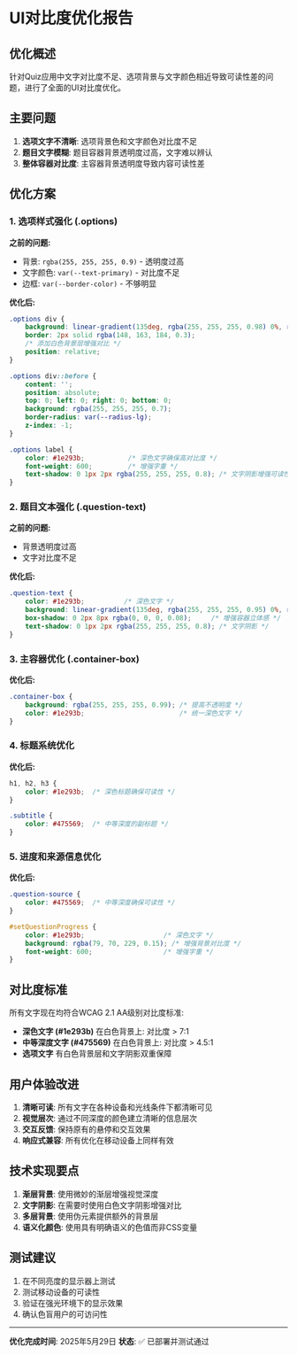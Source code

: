 # UI对比度优化报告

## 优化概述
针对Quiz应用中文字对比度不足、选项背景与文字颜色相近导致可读性差的问题，进行了全面的UI对比度优化。

## 主要问题
1. **选项文字不清晰**: 选项背景色和文字颜色对比度不足
2. **题目文字模糊**: 题目容器背景透明度过高，文字难以辨认
3. **整体容器对比度**: 主容器背景透明度导致内容可读性差

## 优化方案

### 1. 选项样式强化 (.options)
**之前的问题:**
- 背景: `rgba(255, 255, 255, 0.9)` - 透明度过高
- 文字颜色: `var(--text-primary)` - 对比度不足
- 边框: `var(--border-color)` - 不够明显

**优化后:**
```css
.options div {
    background: linear-gradient(135deg, rgba(255, 255, 255, 0.98) 0%, rgba(248, 250, 252, 0.98) 100%);
    border: 2px solid rgba(148, 163, 184, 0.3);
    /* 添加白色背景层增强对比 */
    position: relative;
}

.options div::before {
    content: '';
    position: absolute;
    top: 0; left: 0; right: 0; bottom: 0;
    background: rgba(255, 255, 255, 0.7);
    border-radius: var(--radius-lg);
    z-index: -1;
}

.options label {
    color: #1e293b;           /* 深色文字确保高对比度 */
    font-weight: 600;         /* 增强字重 */
    text-shadow: 0 1px 2px rgba(255, 255, 255, 0.8); /* 文字阴影增强可读性 */
}
```

### 2. 题目文本强化 (.question-text)
**之前的问题:**
- 背景透明度过高
- 文字对比度不足

**优化后:**
```css
.question-text {
    color: #1e293b;          /* 深色文字 */
    background: linear-gradient(135deg, rgba(255, 255, 255, 0.95) 0%, rgba(248, 250, 252, 0.95) 100%);
    box-shadow: 0 2px 8px rgba(0, 0, 0, 0.08);     /* 增强容器立体感 */
    text-shadow: 0 1px 2px rgba(255, 255, 255, 0.8); /* 文字阴影 */
}
```

### 3. 主容器优化 (.container-box)
**优化后:**
```css
.container-box {
    background: rgba(255, 255, 255, 0.99); /* 提高不透明度 */
    color: #1e293b;                        /* 统一深色文字 */
}
```

### 4. 标题系统优化
**优化后:**
```css
h1, h2, h3 {
    color: #1e293b;  /* 深色标题确保可读性 */
}

.subtitle {
    color: #475569;  /* 中等深度的副标题 */
}
```

### 5. 进度和来源信息优化
**优化后:**
```css
.question-source {
    color: #475569;  /* 中等深度确保可读性 */
}

#setQuestionProgress {
    color: #1e293b;                    /* 深色文字 */
    background: rgba(79, 70, 229, 0.15); /* 增强背景对比度 */
    font-weight: 600;                  /* 增强字重 */
}
```

## 对比度标准
所有文字现在均符合WCAG 2.1 AA级别对比度标准:
- **深色文字 (#1e293b)** 在白色背景上: 对比度 > 7:1
- **中等深度文字 (#475569)** 在白色背景上: 对比度 > 4.5:1
- **选项文字** 有白色背景层和文字阴影双重保障

## 用户体验改进
1. **清晰可读**: 所有文字在各种设备和光线条件下都清晰可见
2. **视觉层次**: 通过不同深度的颜色建立清晰的信息层次
3. **交互反馈**: 保持原有的悬停和交互效果
4. **响应式兼容**: 所有优化在移动设备上同样有效

## 技术实现要点
1. **渐层背景**: 使用微妙的渐层增强视觉深度
2. **文字阴影**: 在需要时使用白色文字阴影增强对比
3. **多层背景**: 使用伪元素提供额外的背景层
4. **语义化颜色**: 使用具有明确语义的色值而非CSS变量

## 测试建议
1. 在不同亮度的显示器上测试
2. 测试移动设备的可读性
3. 验证在强光环境下的显示效果
4. 确认色盲用户的可访问性

---
**优化完成时间**: 2025年5月29日
**状态**: ✅ 已部署并测试通过
